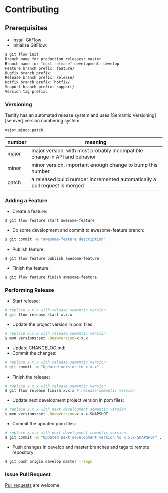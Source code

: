 # Contributing

## Prerequisites
- [Install GitFlow](http://danielkummer.github.io/git-flow-cheatsheet)
- Initialize GitFlow:
```bash
$ git flow init
Branch name for production releases: master
Branch name for "next release" development: develop
Feature branch prefix: feature/
Bugfix branch prefix:
Release branch prefix: release/
Hotfix branch prefix: hotfix/
Support branch prefix: support/
Version tag prefix:
```

### Versioning
Testify has an automated release system and uses [Semantic Versioning][semver] version numbering system.

```
major.minor.patch
```

| number | meaning                                                                    |
| ------ | -------------------------------------------------------------------------- |
| major  | major version, with most probably incompatible change in API and behavior  |
| minor  | minor version, important enough change to bump this number                 |
| patch  | a released build number incremented automatically a pull request is merged |

### Adding a Feature
- Create a feature:
```bash
$ git flow feature start awesome-feature
```
- Do some development and commit to awesome-feature branch:
```bash
$ git commit -m "awesome-feature description" .
```
- Publish feature:
```bash
$ git flow feature publish awesome-feature
```
- Finish the feature:
```bash
$ git flow feature finish awesome-feature
```

### Performing Release
- Start release:
```bash
# replace x.x.x with release semantic version
$ git flow release start x.x.x
```
- Update the project version in pom files:
```bash
# replace x.x.x with release semantic version
$ mvn versions:set -DnewVersion=x.x.x
```
- Update CHANGELOG.md:
- Commit the changes:
```bash
# replace x.x.x with release semantic version
$ git commit -m "Updated version to x.x.x" .
```
- Finish the release:
```bash
# replace x.x.x with release semantic version
$ git flow release finish x.x.x # release semantic version
```
- Update next development project version in pom files:
```bash
# replace x.x.x with next development semantic version
$ mvn versions:set -DnewVersion=x.x.x-SNAPSHOT
```
- Commit the updated pom files:
```bash
# replace x.x.x with next development semantic version
$ git commit -m "Updated next development version to x.x.x-SNAPSHOT" .
```
- Push changes in develop and master branches and tags to remote repository:
```bash
$ git push origin develop master --tags
```

### Issue Pull Request
[Pull requests](http://help.github.com/send-pull-requests) are welcome.
